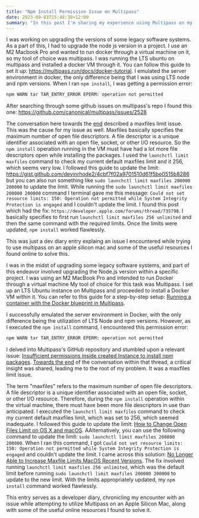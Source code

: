 ```yaml
---
title: "Npm Install Permission Issue on Multipass"
date: 2023-09-03T15:48:38+12:00
summary: "In this post I'm sharing my experience using Multipass on my Apple Silicon Mac to upgrade Node.js within a project. I encountered a permission error while using npm install, which led me to a solution involving adjusting maxfiles limits, and I've documented the process with helpful resources."
---
```


I was working on upgrading the versions of some legacy software systems. As a part of this, I had to upgrade the node js version in a project. I use an M2 Macbook Pro and wanted to run docker through a virtual machine on it, so my tool of choice was multipass. I was running the LTS ubuntu on multipass and installed a docker VM through it. You can follow this guide to set it up: https://multipass.run/docs/docker-tutorial. I emulated the server environment in docker, the only difference being that I was using LTS node and npm versions. When I ran `npm install`, I was getting a permission error:
```sh
npm WARN tar TAR_ENTRY_ERROR EPERM: operation not permitted
```

After searching through some github issues on multipass's repo I found this one: https://github.com/canonical/multipass/issues/2528

The conversation here towards the [end](https://github.com/canonical/multipass/issues/2528#issuecomment-1198293627) described a maxfiles limit issue. This was the cause for my issue as well. Maxfiles basically specifies the maximum number of open file descriptors. A file descriptor is a unique identifier associated with an open file, socket, or other I/O resource. So the `npm install` operation running in the VM must have had a lot more file descriptors open while installing the packages. I used the `launchctl limit maxfiles` command to check my current default maxfiles limit and it 256, which seems very low. I followed this guide to update the limit: https://gist.github.com/devinrhode2/4cbf7f02a9701510d61f5be0515b8286 but you can also run something like `sudo launchctl limit maxfiles 200000 200000` to update the limit. While running the `sudo launchctl limit maxfiles 200000 200000` command I terminal gave me this message: `Could not set resource limits: 150: Operation not permitted while System Integrity Protection is engaged` and I couldn't update the limit. I found this post which had the fix: `https://developer.apple.com/forums/thread/735798`. I basically specifies to first run `launchctl limit maxfiles 256 unlimited` and then the same command with the required limits. Once the limits were updated, `npm install` worked flawlessly.

This was just a dev diary entry explaing an issue I encountered while trying to use multipass on an apple silicon mac and some of the useful resources I found online to solve this.


I was in the midst of upgrading some legacy software systems, and part of this endeavor involved upgrading the Node.js version within a specific project. I was using an M2 MacBook Pro and intended to run Docker through a virtual machine My tool of choice for this task was Multipass. I set up an LTS Ubuntu instance on Multipass and proceeded to install a Docker VM within it. You can refer to this guide for a step-by-step setup: [Running a container with the Docker blueprint in Multipass](https://multipass.run/docs/docker-tutorial).

I successfully emulated the server environment in Docker, with the only difference being the utilization of LTS Node and npm versions. However, as I executed the `npm install` command, I encountered this permission error:
```sh
npm WARN tar TAR_ENTRY_ERROR EPERM: operation not permitted
```

I delved into Multipass's GitHub repository and stumbled upon a relevant issue: [Insufficient permissions inside created Instance to install npm packages](https://github.com/canonical/multipass/issues/2528). [Towards the end](https://github.com/canonical/multipass/issues/2528#issuecomment-1198293627) of the conversation within that thread, a critical insight was shared, leading me to the root of my problem. It was a maxfiles limit issue.

The term "maxfiles" refers to the maximum number of open file descriptors. A file descriptor is a unique identifier associated with an open file, socket, or other I/O resource. Therefore, during the `npm install` operation within the virtual machine, there must have been more file descriptors in use than anticipated. I executed the `launchctl limit maxfiles` command to check my current default maxfiles limit, which was set to 256, which seemed inadequate. I followed this guide to update the limit: [How to Change Open Files Limit on OS X and macOS](https://gist.github.com/devinrhode2/4cbf7f02a9701510d61f5be0515b8286). AAlternatively, you can use the following command to update the limit: `sudo launchctl limit maxfiles 200000 200000`. When I ran this command, I got `Could not set resource limits: 150: Operation not permitted while System Integrity Protection is engaged` and couldn't update the limit. I came across this solution: [No Longer Able to Increase Maxfile Limits MacOS Recent Versions](https://developer.apple.com/forums/thread/735798). The fix involved running `launchctl limit maxfiles 256 unlimited`, which was the default limit before running `sudo launchctl limit maxfiles 200000 200000` to update to the new limit. With the limits appropriately updated, my `npm install` command worked flawlessly.

This entry serves as a developer diary, chronicling my encounter with an issue while attempting to utilize Multipass on an Apple Silicon Mac, along with some of the useful online resources I found to solve it.